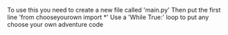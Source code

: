 To use this you need to create a new file called 'main.py'
Then put the first line 'from chooseyourown import *'
Use a 'While True:' loop to put any choose your own adventure code
